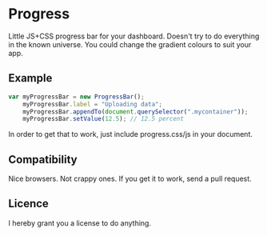 # Progress

Little JS+CSS progress bar for your dashboard. Doesn't try to do everything in
the known universe. You could change the gradient colours to suit your app.

## Example

```javascript
var myProgressBar = new ProgressBar();
	myProgressBar.label = "Uploading data";
	myProgressBar.appendTo(document.querySelector(".mycontainer"));
	myProgressBar.setValue(12.5); // 12.5 percent
```

In order to get that to work, just include progress.css/js in your document.

## Compatibility

Nice browsers. Not crappy ones. If you get it to work, send a pull request.

## Licence

I hereby grant you a license to do anything.